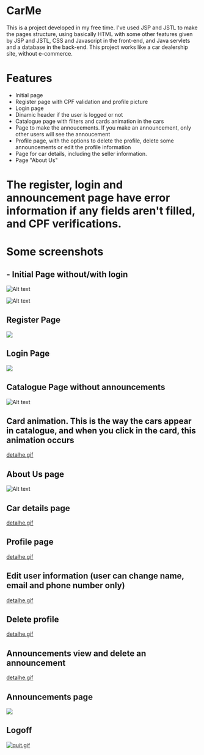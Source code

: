 # CarMe
This is a project developed in my free time. I've used JSP and JSTL to make the pages structure, using basically HTML with some other features given by JSP and JSTL, CSS and Javascript in the front-end, and Java servlets and a database in the back-end.
This project works like a car dealership site, without e-commerce. 

# Features
- Initial page
- Register page with CPF validation and profile picture
- Login page
- Dinamic header if the user is logged or not
- Catalogue page with filters and cards animation in the cars
- Page to make the annoucements. If you make an announcement, only other users will see the annoucement
- Profile page, with the options to delete the profile, delete some announcements or edit the profile information
- Page for car details, including the seller information.
- Page "About Us" <br />
# The register, login and announcement page have error information if any fields aren't filled, and CPF verifications.

# Some screenshots
## - Initial Page without/with login
![Alt text](https://i.postimg.cc/NG4nbJjh/1.png)

![Alt text](https://i.postimg.cc/VN89xwKK/imagem-2021-02-04-042746.png)

## Register Page
![](https://i.postimg.cc/GtNrtdtD/imagem-2021-02-04-050333.png)

## Login Page
![](https://i.postimg.cc/QxTZSLV6/imagem-2021-02-04-050405.png)

## Catalogue Page without announcements
![Alt text](https://i.postimg.cc/nzwDhf1b/imagem-2021-02-04-042912.png)

## Card animation. This is the way the cars appear in catalogue, and when you click in the card, this animation occurs <br />
[detalhe.gif](https://postimg.cc/fS43Zd1W)

## About Us page
![Alt text](https://i.postimg.cc/W416nvSC/imagem-2021-02-04-043247.png)

## Car details page <br />
[detalhe.gif](https://postimg.cc/ZCTgHMDH)

## Profile page <br />
[detalhe.gif](https://postimg.cc/G9q2qZmh)

## Edit user information (user can change name, email and phone number only) <br />
[detalhe.gif](https://postimg.cc/R3B4MRZD)

## Delete profile
[detalhe.gif](https://postimg.cc/9zdWnsXq)

## Announcements view and delete an announcement <br />
[detalhe.gif](https://postimg.cc/kBKHndR7)

## Announcements page
![](https://i.postimg.cc/501h2jmT/imagem-2021-02-04-050219.png)

## Logoff
[![quit.gif](https://i.postimg.cc/g2hRY0jv/quit.gif)](https://postimg.cc/K1Z4fxnz)
